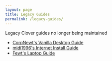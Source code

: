 ```yaml
---
layout: page
title: Legacy Guides
permalink: /legacy-guides/
---
```


Legacy Clover guides no longer being maintained

* [CorpNewt's Vanilla Desktop Guide](https://hackintosh.gitbook.io/-r-hackintosh-vanilla-desktop-guide/)
* [midi1996's Internet Install Guide](https://midi1996.github.io/hackintosh-internet-install-gitbook/)
* [Fewt's Laptop Guide](https://www.youtube.com/watch?v=dQw4w9WgXcQ)
